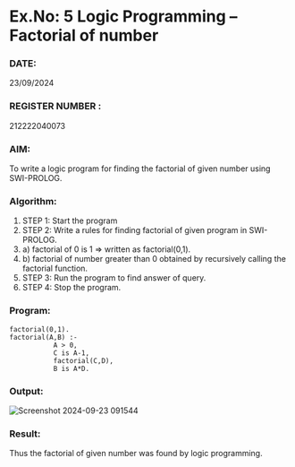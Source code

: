 # Ex.No: 5   Logic Programming – Factorial of number   
### DATE:      
23/09/2024
### REGISTER NUMBER :
212222040073
### AIM: 
To  write  a logic program for finding the factorial of given number using SWI-PROLOG. 
### Algorithm:
1. STEP 1: Start the program
2. STEP 2:  Write a rules for finding factorial of given program in SWI-PROLOG.
3.   a)	factorial of 0 is 1 => written as factorial(0,1).
4.   b)	factorial of number greater than 0 obtained by recursively calling the factorial    function.
5. STEP 3: Run the program  to find answer of  query.
6. STEP 4: Stop the program.

### Program:
```
factorial(0,1).
factorial(A,B) :-  
           A > 0, 
           C is A-1,
           factorial(C,D),
           B is A*D.
```


### Output:

![Screenshot 2024-09-23 091544](https://github.com/user-attachments/assets/d3d6ee73-b755-4047-b9aa-775db18a6bbf)


### Result:
Thus the factorial of given number was found by logic programming. 
